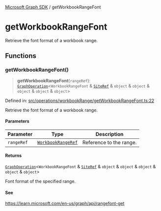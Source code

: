 [Microsoft Graph SDK](README.md) / getWorkbookRangeFont

# getWorkbookRangeFont

Retrieve the font format of a workbook range.

## Functions

### getWorkbookRangeFont()

> **getWorkbookRangeFont**(`rangeRef`): [`GraphOperation`](GraphOperation.md#graphoperation)\<`WorkbookRangeFont` & [`SiteRef`](SiteRef.md#siteref) & `object` & `object` & `object` & `object` & `object`\>

Defined in: [src/operations/workbookRange/getWorkbookRangeFont.ts:22](https://github.com/Future-Secure-AI/microsoft-graph/blob/main/src/operations/workbookRange/getWorkbookRangeFont.ts#L22)

Retrieve the font format of a workbook range.

#### Parameters

| Parameter | Type | Description |
| ------ | ------ | ------ |
| `rangeRef` | [`WorkbookRangeRef`](WorkbookRangeRef.md#workbookrangeref) | Reference to the range. |

#### Returns

[`GraphOperation`](GraphOperation.md#graphoperation)\<`WorkbookRangeFont` & [`SiteRef`](SiteRef.md#siteref) & `object` & `object` & `object` & `object` & `object`\>

Font format of the specified range.

#### See

https://learn.microsoft.com/en-us/graph/api/rangefont-get
